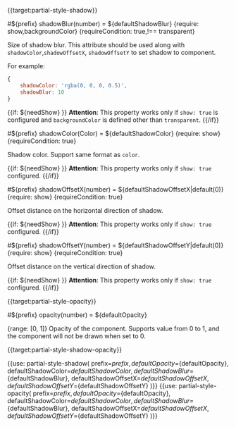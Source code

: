 {{target:partial-style-shadow}}

#${prefix} shadowBlur(number) = ${defaultShadowBlur}
{require: show,backgroundColor}
{requireCondition: true,!== transparent}

Size of shadow blur. This attribute should be used along with `shadowColor`,`shadowOffsetX`, `shadowOffsetY` to set shadow to component.

For example:
```js
{
    shadowColor: 'rgba(0, 0, 0, 0.5)',
    shadowBlur: 10
}
```

{{if: ${needShow} }}
**Attention**: This property works only if `show: true` is configured and `backgroundColor` is defined other than `transparent`.
{{/if}}


#${prefix} shadowColor(Color) = ${defaultShadowColor}
{require: show}
{requireCondition: true}

Shadow color. Support same format as `color`.

{{if: ${needShow} }}
**Attention**: This property works only if `show: true` configured.
{{/if}}


#${prefix} shadowOffsetX(number) = ${defaultShadowOffsetX|default(0)}
{require: show}
{requireCondition: true}

Offset distance on the horizontal direction of shadow.

{{if: ${needShow} }}
**Attention**: This property works only if `show: true` configured.
{{/if}}


#${prefix} shadowOffsetY(number) = ${defaultShadowOffsetY|default(0)}
{require: show}
{requireCondition: true}

Offset distance on the vertical direction of shadow.

{{if: ${needShow} }}
**Attention**: This property works only if `show: true` configured.
{{/if}}


{{target:partial-style-opacity}}

#${prefix} opacity(number) = ${defaultOpacity}

{range: [0, 1]}
Opacity of the component. Supports value from 0 to 1, and the component will not be drawn when set to 0.




{{target:partial-style-shadow-opacity}}

{{use: partial-style-shadow(
    prefix=${prefix},
    defaultOpacity=${defaultOpacity},
    defaultShadowColor=${defaultShadowColor},
    defaultShadowBlur=${defaultShadowBlur},
    defaultShadowOffsetX=${defaultShadowOffsetX},
    defaultShadowOffsetY=${defaultShadowOffsetY}
)}}
{{use: partial-style-opacity(
    prefix=${prefix},
    defaultOpacity=${defaultOpacity},
    defaultShadowColor=${defaultShadowColor},
    defaultShadowBlur=${defaultShadowBlur},
    defaultShadowOffsetX=${defaultShadowOffsetX},
    defaultShadowOffsetY=${defaultShadowOffsetY}
)}}
